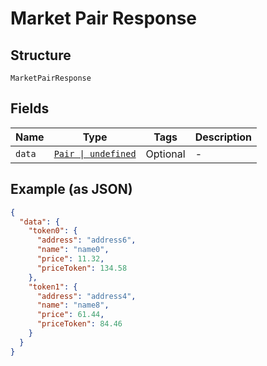 
# Market Pair Response

## Structure

`MarketPairResponse`

## Fields

| Name | Type | Tags | Description |
|  --- | --- | --- | --- |
| `data` | [`Pair \| undefined`](../../doc/models/pair.md) | Optional | - |

## Example (as JSON)

```json
{
  "data": {
    "token0": {
      "address": "address6",
      "name": "name0",
      "price": 11.32,
      "priceToken": 134.58
    },
    "token1": {
      "address": "address4",
      "name": "name8",
      "price": 61.44,
      "priceToken": 84.46
    }
  }
}
```

